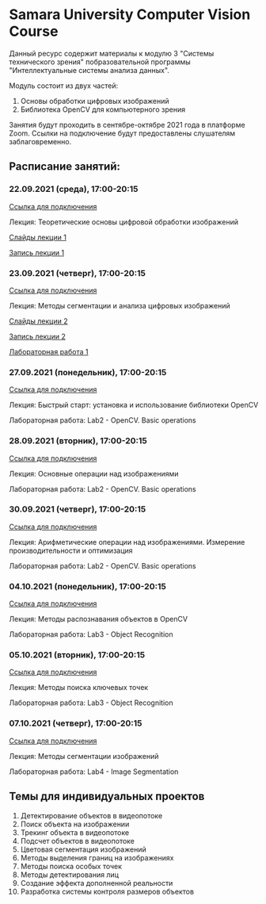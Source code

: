 # Samara University Computer Vision Course

Данный ресурс содержит материалы к модулю 3 "Системы технического зрения" побразовательной программы "Интеллектуальные системы анализа данных".

Модуль состоит из двух частей:
1. Основы обработки цифровых изображений
2. Библиотека OpenCV для компьютерного зрения

Занятия будут проходить в сентябре-октябре 2021 года в платформе Zoom. Ссылки на подключение будут предоставлены слушателям заблаговременно.

## Расписание занятий:
### 22.09.2021 (среда), 17:00-20:15

  [Ссылка для подключения](https://zoom.us/j/96334132201?pwd=MGIwWU5uWThLVXMyUTRpa3hSdE9DQT09)
  
  Лекция: Теоретические основы цифровой обработки изображений
  
  [Слайды лекции 1](https://github.com/PavelYakimov/dpo-cv/files/7216049/_.1.pdf)
  
  [Запись лекции 1](https://1drv.ms/v/s!AvM8VWt8XD6Kic09qrRRLDVVYnGWzg?e=OLb11X)
 
### 23.09.2021 (четверг), 17:00-20:15 

  [Ссылка для подключения](https://zoom.us/j/98335688074?pwd=U1REanpBS2wvVGV5NjNoVm9IMlFmUT09)
  
  Лекция: Методы сегментации и анализа цифровых изображений
  
  [Слайды лекции 2](https://github.com/PavelYakimov/dpo-cv/files/7219141/_.2.pdf)
  
  [Запись лекции 2](https://1drv.ms/v/s!AvM8VWt8XD6Kic1c-joqtG67Oqbc4A?e=udtrMD)

  [Лабораторная работа 1](https://github.com/PavelYakimov/dpo-cv/tree/main/Lab-1)

### 27.09.2021 (понедельник), 17:00-20:15 

  [Ссылка для подключения](https://zoom.us/j/94065818857?pwd=QXJSd0NLRXhYK2JmQ1A0aFpValVDZz09)

  Лекция: Быстрый старт: установка и использование библиотеки OpenCV

  Лабораторная работа: Lab2 - OpenCV. Basic operations

### 28.09.2021 (вторник), 17:00-20:15

  [Ссылка для подключения](https://zoom.us/j/99771148781?pwd=Qmo3aERiR3I5TnJEdWZBSWlwSC95dz09)

  Лекция: Основные операции над изображениями

  Лабораторная работа: Lab2 - OpenCV. Basic operations

### 30.09.2021 (четверг), 17:00-20:15

  [Ссылка для подключения](https://zoom.us/j/95639248368?pwd=VzA2VnhCQ1pYVHkybDlhQURuZmR3Zz09)

  Лекция: Арифметические операции над изображениями. Измерение производительности и оптимизация

  Лабораторная работа: Lab2 - OpenCV. Basic operations

### 04.10.2021 (понедельник), 17:00-20:15 

  [Ссылка для подключения](https://zoom.us/j/97277739268?pwd=M2lydjBnRTJqZHRQWWRZMDhLc3FKUT09)
  
  Лекция: Методы распознавания объектов в OpenCV

  Лабораторная работа: Lab3 - Object Recognition

### 05.10.2021 (вторник), 17:00-20:15 

  [Ссылка для подключения](https://zoom.us/j/98218399048?pwd=SzZmZ0JYeDRnRlRkMVlwUjl5M0ZPZz09)
  
  Лекция: Методы поиска ключевых точек

  Лабораторная работа: Lab3 - Object Recognition

### 07.10.2021 (четверг), 17:00-20:15 

  [Ссылка для подключения](https://zoom.us/j/97652253883?pwd=S3lqekVQOWd0YU91cCt0dU9JVEl6UT09)
  
  Лекция: Методы сегментации изображений

  Лабораторная работа: Lab4 - Image Segmentation
  
  ## Темы для индивидуальных проектов
1.	Детектирование объектов в видеопотоке
2.	Поиск объекта на изображении
3.	Трекинг объекта в видеопотоке
4.	Подсчет объектов в видеопотоке
5.	Цветовая сегментация изображений
6.	Методы выделения границ на изображениях
7.	Методы поиска особых точек
8.	Методы детектирования лиц
9.	Создание эффекта дополненной реальности
10.	Разработка системы контроля размеров объектов

